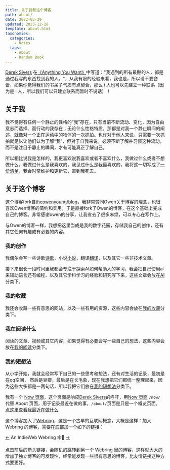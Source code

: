 ```yaml
---
title: 关于我和这个博客
path: about/
date: 2022-03-29
updated: 2023-12-26
template: about.html
taxonomies:
  categories:
    - Notes
  tags:
    - About
    - Random Book
---
```


[Derek Sivers](https://sive.rs/) 在[《Anything You Want》](https://sive.rs/a)中写道："我遇到的所有最酷的人，都是通过我写的东西找到我的人。"，从我有限的经验来看，我也是，所以请不要吝啬，如果你觉得我们的书呆子气质有点契合，那么 i 人也可以先建立一种联系（因为是 i 人，所以我们可以只建立联系而暂时不说话）！

## 关于我

我不觉得有任何一个静止的性格的“我”存在，只有当前不断流动、变化，因为自由意志而选择、而行动的我存在；无论什么性格特质，那都是对我一个静止瞬间的阐述，就像对一个正在运动中的物体的一次抓拍。也许对于他人来说，只需要一次抓拍就足以让他们认为了解“我”，但对于自我来说，必须不断了解并习惯这种流动，而不是注目于静止的瞬间，才有可能真正了解自己。

所以相比说我是怎样的，我更喜欢说我喜欢或者不喜欢什么，我做过什么或者不想做什么，我做过什么是我喜欢的，我见过什么是我最喜欢的，我将这一切写成了[一份清单](/content/pages/life-list.md)，我会时常维护和更新它，直到我死去。


## 关于这个博客

这个博客fork自[theowenyoung/blog](https://github.com/theowenyoung/blog)，我非常赞同Owen关于博客的理念，也很喜欢Owen博客的简约和实用，于是直接fork了Owen的博客，在这个基础上完成自己的博客。非常感谢owen的分享，让我省去了很多麻烦，可以专心在写作上。

与Owen的博客一样，我想把这里当成是我的数字花园，存储我自己的创作，还有其它任何有趣或有必要的内容。

### 我的创作

我偶尔会写一些诗歌[诗歌](/poem/)，小说[小说](/Story/)，翻译[翻译](/translations/)，以及其它一些非技术文章。

接下来很长一段时间里我都会专注于探索AI如何帮助人的学习，我会把自己使用ai来辅助语言还有编程、以及其它学科学习的经验和研究写下来，这些文章会放在[AI](/categories/)分类下。

### 我的收藏

我还会收藏一些有意思的网站，以及一些有用的资源，这些内容会放在[我的收藏](/content/sources.md)分类下。

### 我在阅读什么

阅读的文章、视频或其它内容，如果觉得有必要会写一些自己的想法，这些内容会放在[我的阅读](/categories/books/)分类下。

### 我的短想法

从小学开始，我就会经常写下自己的一些思考和想法，还有对生活的记录，最初是在qq空间， 然后是豆瓣，最后是在长毛象，现在我想把它们都统一整理起来，因为这些大多都是一两句话，所以我把它们放在[我的短想法](/content/thoughts/index.md)分类下。

我有一个
[Now 页面](/content/pages/now.md)，这个页面是响应[Derek Sivers](https://sive.rs/)的呼吁，用[Now 页面](https://nownownow.com/about) `/now/` 代替
About 页面，用于记录最近在做的事，`/about/`页面是只是一个概览页面。
[点这里查看我最近在做什么](/content/pages/now.md)

这个博客加入了[Webring](https://xn--sr8hvo.ws/)，这是一个古早的互联网概念，大概是这样：加入 Webring
的博客，需要在底部加一个如下的链接：

[←](https://xn--sr8hvo.ws/%F0%9F%93%AE%F0%9F%86%99%F0%9F%93%A9/previous) An
IndieWeb Webring 🕸💍
[→](https://xn--sr8hvo.ws/%F0%9F%93%AE%F0%9F%86%99%F0%9F%93%A9/next)

点击前后的箭头链接，会随机的跳转到另一个 Webring 里的博客，这样就大大的增加了独立博客的可发现性，经常能发现一些很有意思的博客，比友情链接这种方式要更好。
